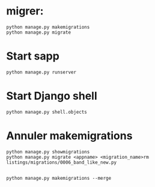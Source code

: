 # migrer:

```shell
python manage.py makemigrations
python manage.py migrate
```

# Start sapp

```shell
python manage.py runserver
```

# Start Django shell

```shell
python manage.py shell.objects
```

# Annuler makemigrations

```shell
python manage.py showmigrations
python manage.py migrate <appname> <migration_name>rm listings/migrations/0006_band_like_new.py


python manage.py makemigrations --merge
```
